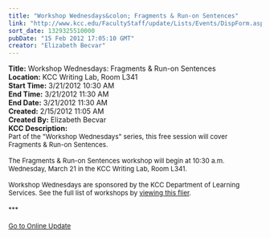 ```yaml
---
title: "Workshop Wednesdays&colon; Fragments & Run-on Sentences"
link: "http://www.kcc.edu/FacultyStaff/update/Lists/Events/DispForm.aspx?ID=223"
sort_date: 1329325510000
pubDate: "15 Feb 2012 17:05:10 GMT"
creator: "Elizabeth Becvar"
---
```


<div><b>Title:</b> Workshop Wednesdays: Fragments &amp; Run-on Sentences</div>
<div><b>Location:</b> KCC Writing Lab, Room L341</div>
<div><b>Start Time:</b> 3/21/2012 10:30 AM</div>
<div><b>End Time:</b> 3/21/2012 11:30 AM</div>
<div><b>End Date:</b> 3/21/2012 11:30 AM</div>
<div><b>Created:</b> 2/15/2012 11:05 AM</div>
<div><b>Created By:</b> Elizabeth Becvar</div>
<div><b>KCC Description:</b> <div class="ExternalClass59E0C4120FF74CE5846B51741F275E0E">
<div><font size="2">Part of the &quot;Workshop Wednesdays&quot; series, this free session will cover Fragments &amp; Run-on Sentences.<br /> <br />The Fragments &amp; Run-on Sentences workshop will begin at 10:30 a.m. Wednesday, March 21 in the KCC Writing Lab, Room L341.<br /> <br />Workshop Wednesdays are sponsored by the KCC Department of Learning Services. See the full list of workshops by <a href="/Documents/Writinglabworkshopspdf.pdf">viewing this flier</a>.</font></div>
<div><font size="2"></font> </div>
<div><font size="2">***</font></div></div>
<div class="ExternalClass59E0C4120FF74CE5846B51741F275E0E"><font size="2"></font> </div>
<div class="ExternalClass59E0C4120FF74CE5846B51741F275E0E"><font size="2"><a href="/FacultyStaff/update/Pages/dailyupdate.aspx">Go to Online Update</a></font><font size="2"></font></div>
<div class="ExternalClass59E0C4120FF74CE5846B51741F275E0E"><font size="2"> </div>
<div class="ExternalClass59E0C4120FF74CE5846B51741F275E0E"><br /></div></font></div>
